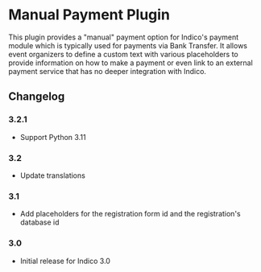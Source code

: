 # Manual Payment Plugin

This plugin provides a "manual" payment option for Indico's payment module which
is typically used for payments via Bank Transfer. It allows event organizers to
define a custom text with various placeholders to provide information on how to
make a payment or even link to an external payment service that has no deeper
integration with Indico.

## Changelog

### 3.2.1

- Support Python 3.11

### 3.2

- Update translations

### 3.1

- Add placeholders for the registration form id and the registration's database id

### 3.0

- Initial release for Indico 3.0
